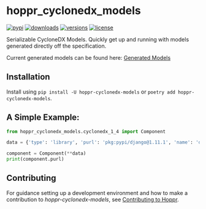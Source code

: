 # hoppr_cyclonedx_models

[![pypi](https://img.shields.io/pypi/v/hoppr-cyclonedx-models)](https://pypi.org/project/hoppr-cyclonedx-models)
[![downloads](https://pepy.tech/badge/hoppr-cyclonedx-models/month)](https://pepy.tech/project/hoppr-cyclonedx-models)
[![versions](https://img.shields.io/badge/python-3.7.2-blue.svg)](https://gitlab.com/hoppr/hoppr-cyclonedx-models)
[![license](https://img.shields.io/gitlab/license/hoppr/hoppr-cyclonedx-models)](https://gitlab.com/hoppr/hoppr-cyclonedx-models/-/blob/main/LICENSE)

Serializable CycloneDX Models.   Quickly get up and running with models generated directly off the specification.

Current generated models can be found here: [Generated Models](https://gitlab.com/hoppr/hoppr-cyclonedx-models/-/tree/main/hoppr_cyclonedx_models)

## Installation

Install using `pip install -U hoppr-cyclonedx-models` or `poetry add hoppr-cyclonedx-models`.

## A Simple Example:

```py
from hoppr_cyclonedx_models.cyclonedx_1_4 import Component

data = {'type': 'library', 'purl': 'pkg:pypi/django@1.11.1', 'name': 'django', 'version': '1.11.1'}

component = Component(**data)
print(component.purl)
```

## Contributing

For guidance setting up a development environment and how to make a contribution to _hoppr-cyclonedx-models_, see [Contributing to Hoppr](https://hoppr.dev/docs/development/contributing).

